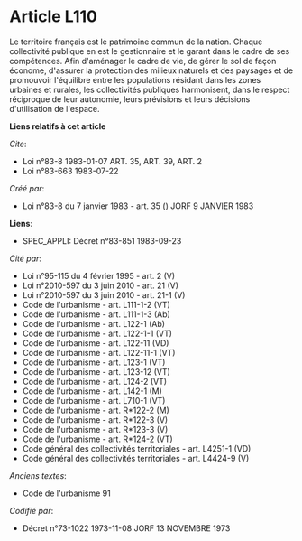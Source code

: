 # Article L110

Le territoire français est le patrimoine commun de la nation. Chaque collectivité publique en est le gestionnaire et le
garant dans le cadre de ses compétences. Afin d'aménager le cadre de vie, de gérer le sol de façon économe, d'assurer la
protection des milieux naturels et des paysages et de promouvoir l'équilibre entre les populations résidant dans les zones
urbaines et rurales, les collectivités publiques harmonisent, dans le respect réciproque de leur autonomie, leurs prévisions
et leurs décisions d'utilisation de l'espace.

**Liens relatifs à cet article**

_Cite_:

  - Loi n°83-8 1983-01-07 ART. 35, ART. 39, ART. 2
  - Loi n°83-663 1983-07-22

_Créé par_:

  - Loi n°83-8 du 7 janvier 1983 - art. 35 () JORF 9 JANVIER 1983

**Liens**:

  - SPEC_APPLI: Décret n°83-851 1983-09-23

_Cité par_:

  - Loi n°95-115 du 4 février 1995 - art. 2 (V)
  - Loi n°2010-597 du 3 juin 2010 - art. 21 (V)
  - Loi n°2010-597 du 3 juin 2010 - art. 21-1 (V)
  - Code de l'urbanisme - art. L111-1-2 (VT)
  - Code de l'urbanisme - art. L111-1-3 (Ab)
  - Code de l'urbanisme - art. L122-1 (Ab)
  - Code de l'urbanisme - art. L122-1-1 (VT)
  - Code de l'urbanisme - art. L122-11 (VD)
  - Code de l'urbanisme - art. L122-11-1 (VT)
  - Code de l'urbanisme - art. L123-1 (VT)
  - Code de l'urbanisme - art. L123-12 (VT)
  - Code de l'urbanisme - art. L124-2 (VT)
  - Code de l'urbanisme - art. L142-1 (M)
  - Code de l'urbanisme - art. L710-1 (VT)
  - Code de l'urbanisme - art. R*122-2 (M)
  - Code de l'urbanisme - art. R*122-3 (V)
  - Code de l'urbanisme - art. R*123-3 (V)
  - Code de l'urbanisme - art. R*124-2 (VT)
  - Code général des collectivités territoriales - art. L4251-1 (VD)
  - Code général des collectivités territoriales - art. L4424-9 (V)

_Anciens textes_:

  - Code de l'urbanisme 91

_Codifié par_:

  - Décret n°73-1022 1973-11-08 JORF 13 NOVEMBRE 1973
